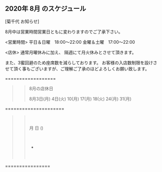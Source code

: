 ## 2020年 8月 のスケジュール
 

[菊千代 お知らせ]

8月中は営業時間営業日ともに変わりますのでご了承下さい。

<営業時間>
平日＆日曜　18:00〜22:00
金曜＆土曜　17:00〜22:00


<店休>
通常月曜休みに加え、
隔週にて月火休みとさせて頂きます。


また、3蜜回避のため座席数を減らしております。
お客様の入店数制限を設けさせて頂く事もございますが、ご理解ご了承のほどよろしくお願い致します。




==================




>>8月の店休日
>>
>>
>>8月3日(月)  4日(火)  10(月)  17(月)  18(火)  24(月)  31(月)


>>
>>


=====================
>>
>> <br/>
>>
>> 月 日 ()
>> 
>> <br/>
>>
>> - 
>>
>>
>> <br/>
>>
>>
>> 
>>
>>  
>>
>>
>>


 ================

